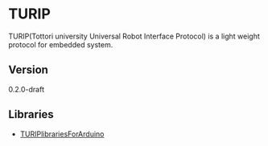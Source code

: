 # TURIP

TURIP(Tottori university Universal Robot Interface Protocol) is a light weight protocol for embedded system.

## Version

0.2.0-draft

## Libraries

* [TURIPlibrariesForArduino](https://github.com/turippj/TURIPlibrariesForArduino)
